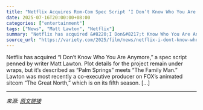 ```yaml
---
title: "Netflix Acquires Rom-Com Spec Script ‘I Don’t Know Who You Are Anymore’ From Writer Matt Lawton (EXCLUSIVE)"
date: 2025-07-16T20:00:00+08:00
categories: ["entertainment"]
tags: ["News", "Matt Lawton", "Netflix"]
summary: "Netflix has acquired &#8220;I Don&#8217;t Know Who You Are Anymore,&#8221; a spec script penned by writer Matt Lawton. Plot details for the project remain under wraps, but it&#8217;s described as “Pal"
source_url: "https://variety.com/2025/film/news/netflix-i-dont-know-who-you-are-anymore-script-1236461476/"
---
```


Netflix has acquired &#8220;I Don&#8217;t Know Who You Are Anymore,&#8221; a spec script penned by writer Matt Lawton. Plot details for the project remain under wraps, but it&#8217;s described as “Palm Springs” meets “The Family Man.&#8221; Lawton was most recently a co-executive producer on FOX’s animated sitcom &#8220;The Great North,&#8221; which is on its fifth season. [&#8230;]

---

*来源: [原文链接](https://variety.com/2025/film/news/netflix-i-dont-know-who-you-are-anymore-script-1236461476/)*
